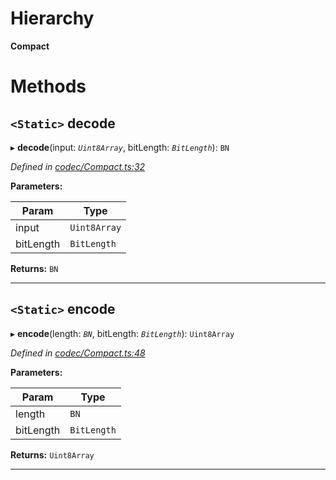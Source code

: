 

# Hierarchy

**Compact**

# Methods

<a id="decode"></a>

## `<Static>` decode

▸ **decode**(input: *`Uint8Array`*, bitLength: *`BitLength`*): `BN`

*Defined in [codec/Compact.ts:32](https://github.com/polkadot-js/api/blob/29b221b/packages/types/src/codec/Compact.ts#L32)*

**Parameters:**

| Param | Type |
| ------ | ------ |
| input | `Uint8Array` |
| bitLength | `BitLength` |

**Returns:** `BN`

___
<a id="encode"></a>

## `<Static>` encode

▸ **encode**(length: *`BN`*, bitLength: *`BitLength`*): `Uint8Array`

*Defined in [codec/Compact.ts:48](https://github.com/polkadot-js/api/blob/29b221b/packages/types/src/codec/Compact.ts#L48)*

**Parameters:**

| Param | Type |
| ------ | ------ |
| length | `BN` |
| bitLength | `BitLength` |

**Returns:** `Uint8Array`

___


